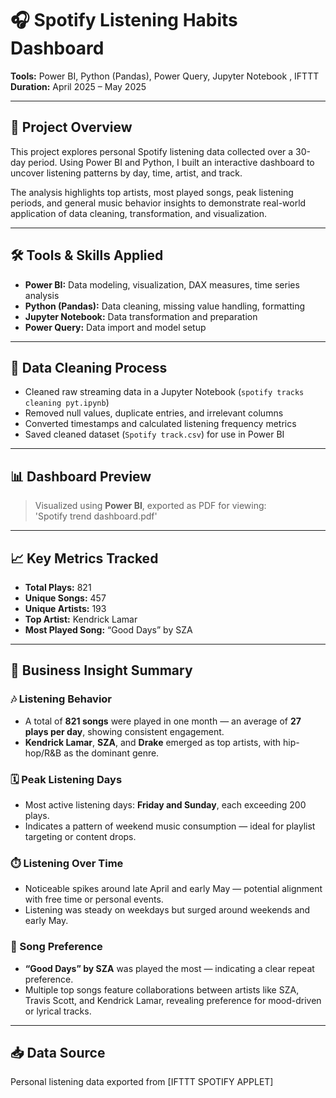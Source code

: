 # 🎧 Spotify Listening Habits Dashboard

**Tools:** Power BI, Python (Pandas), Power Query, Jupyter Notebook , IFTTT
**Duration:** April 2025 – May 2025  

---

## 📌 Project Overview  
This project explores personal Spotify listening data collected over a 30-day period. Using Power BI and Python, I built an interactive dashboard to uncover listening patterns by day, time, artist, and track.

The analysis highlights top artists, most played songs, peak listening periods, and general music behavior insights to demonstrate real-world application of data cleaning, transformation, and visualization.

---

## 🛠️ Tools & Skills Applied  
- **Power BI:** Data modeling, visualization, DAX measures, time series analysis  
- **Python (Pandas):** Data cleaning, missing value handling, formatting  
- **Jupyter Notebook:** Data transformation and preparation  
- **Power Query:** Data import and model setup  

---

## 🧹 Data Cleaning Process  
- Cleaned raw streaming data in a Jupyter Notebook (`spotify tracks cleaning pyt.ipynb`)  
- Removed null values, duplicate entries, and irrelevant columns  
- Converted timestamps and calculated listening frequency metrics  
- Saved cleaned dataset (`Spotify track.csv`) for use in Power BI  

---

## 📊 Dashboard Preview  
> Visualized using **Power BI**, exported as PDF for viewing:  
'Spotify trend dashboard.pdf'



---

## 📈 Key Metrics Tracked  
- **Total Plays:** 821  
- **Unique Songs:** 457  
- **Unique Artists:** 193  
- **Top Artist:** Kendrick Lamar  
- **Most Played Song:** “Good Days” by SZA  

---

## 🧠 Business Insight Summary

### 🎶 Listening Behavior  
- A total of **821 songs** were played in one month — an average of **27 plays per day**, showing consistent engagement.  
- **Kendrick Lamar**, **SZA**, and **Drake** emerged as top artists, with hip-hop/R&B as the dominant genre.

### 🗓️ Peak Listening Days  
- Most active listening days: **Friday and Sunday**, each exceeding 200 plays.  
- Indicates a pattern of weekend music consumption — ideal for playlist targeting or content drops.

### ⏱️ Listening Over Time  
- Noticeable spikes around late April and early May — potential alignment with free time or personal events.  
- Listening was steady on weekdays but surged around weekends and early May.

### 🔂 Song Preference  
- **“Good Days” by SZA** was played the most — indicating a clear repeat preference.  
- Multiple top songs feature collaborations between artists like SZA, Travis Scott, and Kendrick Lamar, revealing preference for mood-driven or lyrical tracks.

---

## 📥 Data Source
Personal listening data exported from [IFTTT SPOTIFY APPLET]







